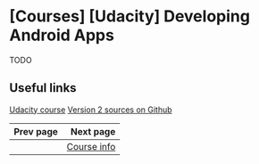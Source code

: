 # [Courses] [Udacity] Developing Android Apps #

TODO

## Useful links ##

[Udacity course](https://classroom.udacity.com/courses/ud853)
[Version 2 sources on Github](https://github.com/udacity/Sunshine-Version-2.git)

| Prev page | Next page |
| --------- | --------: |
|           | [Course info](course-info.md) |
